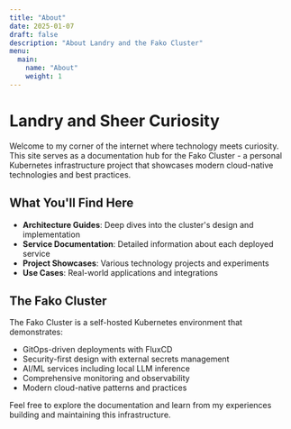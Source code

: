 ```yaml
---
title: "About"
date: 2025-01-07
draft: false
description: "About Landry and the Fako Cluster"
menu:
  main:
    name: "About"
    weight: 1
---
```


# Landry and Sheer Curiosity

Welcome to my corner of the internet where technology meets curiosity. This site serves as a documentation hub for the Fako Cluster - a personal Kubernetes infrastructure project that showcases modern cloud-native technologies and best practices.

## What You'll Find Here

- **Architecture Guides**: Deep dives into the cluster's design and implementation
- **Service Documentation**: Detailed information about each deployed service
- **Project Showcases**: Various technology projects and experiments
- **Use Cases**: Real-world applications and integrations

## The Fako Cluster

The Fako Cluster is a self-hosted Kubernetes environment that demonstrates:
- GitOps-driven deployments with FluxCD
- Security-first design with external secrets management
- AI/ML services including local LLM inference
- Comprehensive monitoring and observability
- Modern cloud-native patterns and practices

Feel free to explore the documentation and learn from my experiences building and maintaining this infrastructure.
